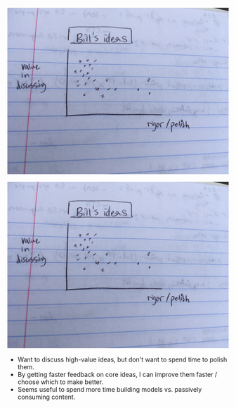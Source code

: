![why napkin thoughts](/assets/IMG_4863.jpg)

<img src="/assets/IMG_4863.jpg" alt="">

- Want to discuss high-value ideas, but don't want to spend time to polish them.
- By getting faster feedback on core ideas, I can improve them faster / choose which to make better.
- Seems useful to spend more time building models vs. passively consuming content.